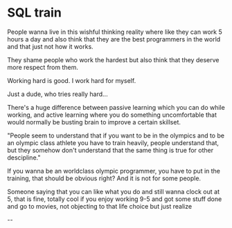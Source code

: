 # SQL train

People wanna live in this wishful thinking reality where like they can work 5 hours a day and also think that they are the best programmers in the world and that just not how it works.

They shame people who work the hardest but also think that they deserve more respect from them.

Working hard is good. I work hard for myself.

Just a dude, who tries really hard...

There's a huge difference between passive learning which you can do while working, and active learning where you do something uncomfortable that would normally be busting brain to improve a certain skillset.

"People seem to understand that if you want to be in the olympics and to be an olympic class athlete you have to train heavily, people understand that, but they somehow don't understand that the same thing is true for other descipline."

If you wanna be an worldclass olympic programmer, you have to put in the training, that should be obvious right? And it is not for some people.

Someone saying that you can like what you do and still wanna clock out at 5, that is fine, totally cool if you enjoy working 9-5 and got some stuff done and go to movies, not objecting to that life choice but just realize

--
